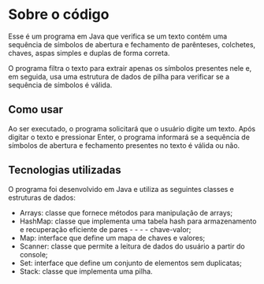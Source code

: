 # Sobre o código
Esse é um programa em Java que verifica se um texto contém uma sequência de símbolos de abertura e fechamento de parênteses, colchetes, chaves, aspas simples e duplas de forma correta.

O programa filtra o texto para extrair apenas os símbolos presentes nele e, em seguida, usa uma estrutura de dados de pilha para verificar se a sequência de símbolos é válida.

## Como usar
Ao ser executado, o programa solicitará que o usuário digite um texto. Após digitar o texto e pressionar Enter, o programa informará se a sequência de símbolos de abertura e fechamento presentes no texto é válida ou não.

## Tecnologias utilizadas
O programa foi desenvolvido em Java e utiliza as seguintes classes e estruturas de dados:

- Arrays: classe que fornece métodos para manipulação de arrays;
- HashMap: classe que implementa uma tabela hash para armazenamento e recuperação eficiente de pares - - - - chave-valor;
- Map: interface que define um mapa de chaves e valores;
- Scanner: classe que permite a leitura de dados do usuário a partir do console;
- Set: interface que define um conjunto de elementos sem duplicatas;
- Stack: classe que implementa uma pilha.